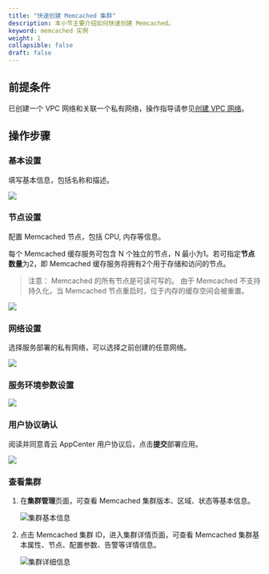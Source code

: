 ```yaml
---
title: "快速创建 Memcached 集群"
description: 本小节主要介绍如何快速创建 Memcached。 
keyword: memcached 实例
weight: 1
collapsible: false
draft: false
---
```



## 前提条件

已创建一个 VPC 网络和关联一个私有网络，操作指导请参见[创建 VPC 网络](/network/vpc/manual/vpcnet/10_create_vpc/)。

## 操作步骤

### 基本设置

填写基本信息，包括名称和描述。

![](../../_images/step1.png)

### 节点设置

配置 Memcached 节点，包括 CPU, 内存等信息。

每个 Memcached 缓存服务可包含 N 个独立的节点，N 最小为1。若可指定**节点数量**为2，即 Memcached 缓存服务将拥有2个用于存储和访问的节点。

> 注意：
> Memcached 的所有节点是可读可写的。
> 由于 Memcached 不支持持久化，当 Memcached 节点重启时，位于内存的缓存空间会被重置。

![](../../_images/step2.png)

### 网络设置

选择服务部署的私有网络，可以选择之前创建的任意网络。

![](../../_images/step3.png)

### 服务环境参数设置

![](../../_images/step4.png)

### 用户协议确认

阅读并同意青云 AppCenter 用户协议后，点击**提交**部署应用。

![](../../_images/step5.png)

### 查看集群

1. 在**集群管理**页面，可查看 Memcached 集群版本、区域、状态等基本信息。
   
   ![集群基本信息](../../_images/basic_info.png)

2. 点击 Memcached 集群 ID，进入集群详情页面，可查看 Memcached 集群基本属性、节点、配置参数、告警等详情信息。

   ![集群详细信息](../../_images/detail_info.png)